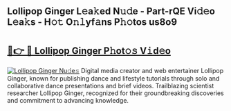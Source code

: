## Lollipop Ginger L𝚎a𝚔ed N𝚞𝚍e - Part-rQE Vi𝚍𝚎o L𝚎a𝚔s - H𝚘𝚝 O𝚗𝚕yf𝚊ns P𝚑𝚘tos us8o9

# <h2><a href="http://kf8eje.oniu.top/?m=Lollipop+Ginger">🔗👉 🔴 Lollipop Ginger P𝚑ot𝚘𝚜 V𝚒d𝚎o</a></h2>

[![Lollipop Ginger Nu𝚍e𝚜](https://i.imgur.com/0qMVB7G.gif)](http://kf8eje.oniu.top/?m=Lollipop+Ginger)
Digital media creator and web entertainer Lollipop Ginger, known for publishing dance and lifestyle tutorials through solo and collaborative dance presentations and brief videos. Trailblazing scientist researcher Lollipop Ginger, recognized for their groundbreaking discoveries and commitment to advancing knowledge.  
